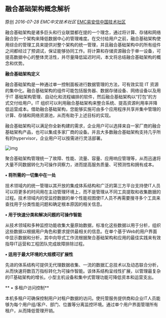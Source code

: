 ## 融合基础架构概念解析

原创 *2016-07-28* *EMC中文技术社区* [EMC易安信中国技术社区](https://mp.weixin.qq.com/s?__biz=MjM5NjY0NzAwMg==&mid=2651771242&idx=1&sn=e2b3a4ec0bd3c2a71e93229703b70296&scene=21##)

​      融合基础架构是诸多巨头和行业联盟都在提的一个理念，通过将计算、存储和网络融合到一个架构来降低数据中心的管理难度。在交付给用户之前，融合基础架构使用综合的管理工具来提供对整个架构的统一管理，并且融合基础架构中的所有组件之间都经过了预调试，保证能够协同工作。将计算和存储资源融合于单一设备，可提高数据中心的整体灵活性，并尽量降低延迟时间，本文将总结融合基础架构的概念和优势。 

 

**融合基础架构定义**

 

融合基础架构是一种通过单一控制面板进行数据管理的方法，可有效实现 IT 资源的集中化。融合基础架构的组件可能包括服务器、数据存储设备、网络设备以及用于IT 基础架构管理、自动化和流程编排的软件，然后融合基础架构以“打包”的方式交付给用户。IT 组织可以利用融合基础架构来整合系统、提高资源利用率并降低运营成本。借助融合基础架构，您能够实施可由多个应用程序共享并集中管理的计算、存储和网络资源池，从而有助于上述目标的实现。

 

融合基础架构可以满足你全新构建的需求，企业用户可以选择来自一家厂商的融合基础架构产品，也可以集成多家厂商的设备。并且大多数融合基础架构支持几乎所有的hypervisor，企业用户可以按需进行灵活部署。

![img](http://mmbiz.qpic.cn/mmbiz/TztEwAzAQIVk6QbDp9W2HcvPkOBKwVv1jGkvv7sGbHcRNOFPaAKtUGfYnJkehvWcGDN9Mp4Hic1qaRtibWMRTYXw/640?wx_fmt=jpeg&tp=webp&wxfrom=5&wx_lazy=1)

 

聚合基础架构管理统一了故障、性能、流量、容量、应用响应管理等，从而迅速将大量不同数据转化为可操作洞察力，进而提高服务质量、可预测性和拥有成本。

 

**• 将所需的一切集中在一处**

技术领域内的统一管理以其开放的集成体系结构和广泛的第三方平台支持使IT人员可以将更多的时间用在主动管理环境上，而不是管理从不同工具提取和收集数据的过程。技术领域内的受监控数据的单个性能视图使IT人员不再需要搜寻多个工具来查找用于分类性能问题和确定根本原因的相关信息。

 

**• 用于快速分类和解决问题的可操作智能**

从技术领域和多种监控功能收集大量原始数据，标准化这些数据以用于分析，组织这些数据以根据用户角色和要求提供最相关的信息。在单个基于Web的用户界面中显示数据和分析，其中向导式工作流根据聚合基础架构和应用的最佳实践来有效指导IT运营和工程团队完成故障排除过程。

 

**• 适用于最大环境的大规模可扩展性**

先进的体系结构可提供无代理数据收集、一流的数据汇总技术以及动态联合分析，从而快速将数百万指标转化为可操作智能。该体系结构呈线性扩展，以管理最复杂的IT基础架构的增长。小型主机设备和集中式管理功能可降低资本和运营支出。

 

** • 多租户访问控制**

本机多租户可确保控制用户对租户数据的访问。使托管服务提供商和企业IT人员能够为每个用户组/客户、部门、位置等分离监控环境。通过单个用户界面管理所有租户，从而降低管理开销。